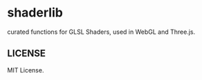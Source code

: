 # shaderlib

curated functions for GLSL Shaders, used in WebGL and Three.js.


## LICENSE

MIT License.
